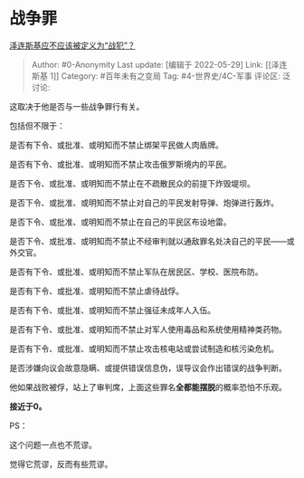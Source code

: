 # 战争罪
[泽连斯基应不应该被定义为“战犯”？](https://www.zhihu.com/question/529444185/answer/2505947733)

> Author: #0-Anonymity
> Last update: [编辑于 2022-05-29]
> Link: [[泽连斯基 1]]
> Category: #百年未有之变局
> Tag: #4-世界史/4C-军事
> 评论区:
> 泛讨论:

这取决于他是否与一些战争罪行有关。

包括但不限于：

是否有下令、或批准、或明知而不禁止绑架平民做人肉盾牌。

是否有下令、或批准、或明知而不禁止攻击俄罗斯境内的平民。

是否下令、或批准、或明知而不禁止在不疏散民众的前提下炸毁堤坝。

是否下令、或批准、或明知而不禁止对自己的平民发射导弹、炮弹进行轰炸。

是否下令、或批准、或明知而不禁止在自己的平民区布设地雷。

是否下令、或批准、或明知而不禁止不经审判就以通敌罪名处决自己的平民——或外交官。

是否有下令、或批准、或明知而不禁止军队在居民区、学校、医院布防。

是否有下令、或批准、或明知而不禁止虐待战俘。

是否有下令、或批准、或明知而不禁止强征未成年人入伍。

是否有下令、或批准、或明知而不禁止对军人使用毒品和系统使用精神类药物。

是否有下令、或批准、或明知而不禁止攻击核电站或尝试制造和核污染危机。

是否涉嫌向议会故意隐瞒、或提供错误信息伪，误导议会作出错误的战争判断。

他如果战败被俘，站上了审判席，上面这些罪名**全都能摆脱**的概率恐怕不乐观。

**接近于0。**

PS：

这个问题一点也不荒谬。

觉得它荒谬，反而有些荒谬。
